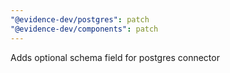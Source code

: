 ```yaml
---
"@evidence-dev/postgres": patch
"@evidence-dev/components": patch
---
```


Adds optional schema field for postgres connector
